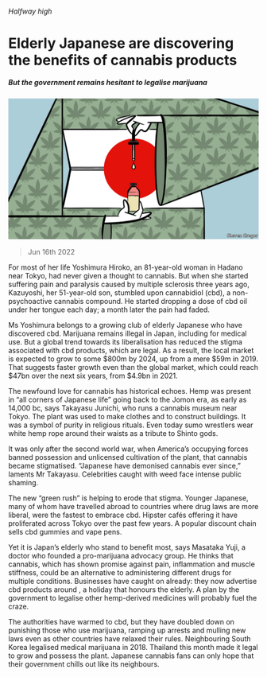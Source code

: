 ###### Halfway high

# Elderly Japanese are discovering the benefits of cannabis products 

##### But the government remains hesitant to legalise marijuana 

![image](images/20220618_ASD001.jpg) 

> Jun 16th 2022 

For most of her life Yoshimura Hiroko, an 81-year-old woman in Hadano near Tokyo, had never given a thought to cannabis. But when she started suffering pain and paralysis caused by multiple sclerosis three years ago, Kazuyoshi, her 51-year-old son, stumbled upon cannabidiol (cbd), a non-psychoactive cannabis compound. He started dropping a dose of cbd oil under her tongue each day; a month later the pain had faded.

Ms Yoshimura belongs to a growing club of elderly Japanese who have discovered cbd. Marijuana remains illegal in Japan, including for medical use. But a global trend towards its liberalisation has reduced the stigma associated with cbd products, which are legal. As a result, the local market is expected to grow to some $800m by 2024, up from a mere $59m in 2019. That suggests faster growth even than the global market, which could reach $47bn over the next six years, from $4.9bn in 2021.

The newfound love for cannabis has historical echoes. Hemp was present in “all corners of Japanese life” going back to the Jomon era, as early as 14,000 bc, says Takayasu Junichi, who runs a cannabis museum near Tokyo. The plant was used to make clothes and to construct buildings. It was a symbol of purity in religious rituals. Even today sumo wrestlers wear white hemp rope around their waists as a tribute to Shinto gods. 

It was only after the second world war, when America’s occupying forces banned possession and unlicensed cultivation of the plant, that cannabis became stigmatised. “Japanese have demonised cannabis ever since,” laments Mr Takayasu. Celebrities caught with weed face intense public shaming.

The new “green rush” is helping to erode that stigma. Younger Japanese, many of whom have travelled abroad to countries where drug laws are more liberal, were the fastest to embrace cbd. Hipster cafés offering it have proliferated across Tokyo over the past few years. A popular discount chain sells cbd gummies and vape pens.

Yet it is Japan’s elderly who stand to benefit most, says Masataka Yuji, a doctor who founded a pro-marijuana advocacy group. He thinks that cannabis, which has shown promise against pain, inflammation and muscle stiffness, could be an alternative to administering different drugs for multiple conditions. Businesses have caught on already: they now advertise cbd products around , a holiday that honours the elderly. A plan by the government to legalise other hemp-derived medicines will probably fuel the craze.

The authorities have warmed to cbd, but they have doubled down on punishing those who use marijuana, ramping up arrests and mulling new laws even as other countries have relaxed their rules. Neighbouring South Korea legalised medical marijuana in 2018. Thailand this month made it legal to grow and possess the plant. Japanese cannabis fans can only hope that their government chills out like its neighbours.

